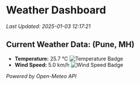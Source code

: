 
# Weather Dashboard

_Last Updated: 2025-01-03 12:17:21_

## Current Weather Data: (Pune, MH)
- **Temperature:** 25.7 °C ![Temperature Badge](https://img.shields.io/badge/Temperature-Medium%20Temp-green)
- **Wind Speed:** 5.0 km/h ![Wind Speed Badge](https://img.shields.io/badge/Wind%20Speed-Low%20Wind-blue)

*Powered by Open-Meteo API*
